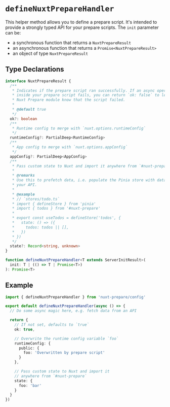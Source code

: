 # `defineNuxtPrepareHandler`

This helper method allows you to define a prepare script. It's intended to provide a strongly typed API for your prepare scripts. The `init` parameter can be:

- a synchronous function that returns a `NuxtPrepareResult`
- an asynchronous function that returns a `Promise<NuxtPrepareResult>`
- an object of type `NuxtPrepareResult`

## Type Declarations

```ts
interface NuxtPrepareResult {
  /**
   * Indicates if the prepare script ran successfully. If an async operation
   * inside your prepare script fails, you can return `ok: false` to let the
   * Nuxt Prepare module know that the script failed.
   *
   * @default true
   */
  ok?: boolean
  /**
   * Runtime config to merge with `nuxt.options.runtimeConfig`
   */
  runtimeConfig?: PartialDeep<RuntimeConfig>
  /**
   * App config to merge with `nuxt.options.appConfig`
   */
  appConfig?: PartialDeep<AppConfig>
  /**
   * Pass custom state to Nuxt and import it anywhere from `#nuxt-prepare`
   *
   * @remarks
   * Use this to prefetch data, i.e. populate the Pinia store with data from
   * your API.
   *
   * @example
   * // `stores/todo.ts`
   * import { defineStore } from 'pinia'
   * import { todos } from '#nuxt-prepare'
   *
   * export const useTodos = defineStore('todos', {
   *   state: () => ({
   *     todos: todos || [],
   *   })
   * })
   */
  state?: Record<string, unknown>
}

function defineNuxtPrepareHandler<T extends ServerInitResult>(
  init: T | (() => T | Promise<T>)
): Promise<T>
```

## Example

```ts
import { defineNuxtPrepareHandler } from 'nuxt-prepare/config'

export default defineNuxtPrepareHandler(async () => {
  // Do some async magic here, e.g. fetch data from an API

  return {
    // If not set, defaults to `true`
    ok: true,

    // Overwrite the runtime config variable `foo`
    runtimeConfig: {
      public: {
        foo: 'Overwritten by prepare script'
      }
    },

    // Pass custom state to Nuxt and import it
    // anywhere from `#nuxt-prepare`
    state: {
      foo: 'bar'
    }
  }
})
```
